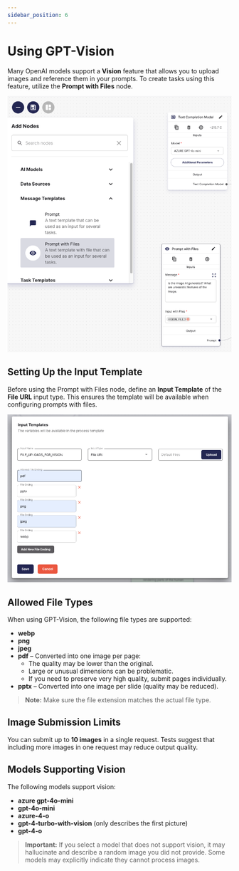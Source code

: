```yaml
---
sidebar_position: 6
---
```


# Using GPT-Vision

Many OpenAI models support a **Vision** feature that allows you to upload images and reference them in your prompts. To create tasks using this feature, utilize the **Prompt with Files** node.

![Prompt with Files Node](/img/user-guide/user-guides_gpt-vision_prompt-with-files.png)

## Setting Up the Input Template

Before using the Prompt with Files node, define an **Input Template** of the **File URL** input type. This ensures the template will be available when configuring prompts with files.

![Allowed file types for vision requests](/img/user-guide/user-guides_gpt-vision_input-allowed-types.png)

## Allowed File Types

When using GPT-Vision, the following file types are supported:

- **webp**
- **png**
- **jpeg**
- **pdf** – Converted into one image per page:
  - The quality may be lower than the original.
  - Large or unusual dimensions can be problematic.
  - If you need to preserve very high quality, submit pages individually.
- **pptx** – Converted into one image per slide (quality may be reduced).

> **Note:** Make sure the file extension matches the actual file type.

## Image Submission Limits

You can submit up to **10 images** in a single request. Tests suggest that including more images in one request may reduce output quality.

## Models Supporting Vision

The following models support vision:
- **azure gpt-4o-mini**
- **gpt-4o-mini**
- **azure-4-o**
- **gpt-4-turbo-with-vision** (only describes the first picture)
- **gpt-4-o**

> **Important:** If you select a model that does not support vision, it may hallucinate and describe a random image you did not provide. Some models may explicitly indicate they cannot process images.
